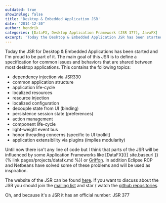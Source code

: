 ```yaml
---
outdated: true
showInBlog: false
title: 'Desktop & Embedded Application JSR'
date: "2014-12-30"
author: hendrik
categories: [DataFX, Desktop Application Framework (JSR 377), JavaFX]
excerpt: 'Today the Desktop & Embedded Application JSR has been started. Its goal is to define a spec for common behaviors that are shared by desktop apps.'
---
```

Today the JSR for Desktop & Embedded Applications has been started and I'm proud to be part of it. The main goal of this JSR is to define a specification for common issues and behaviors that are shared between most desktop applications. This contains the following topics:

* dependency injection via JSR330
* common application structure
* application life-cycle
* localized resources
* resource injection
* localized configuration
* decouple state from UI (binding)
* persistence session state (preferences)
* action management
* component life-cycle
* light-weight event bus
* honor threading concerns (specific to UI toolkit)
* application extensibility via plugins (implies modularity)

Until now there isn't any line of code but I think that parts of the JSR will be influenced by some Application Frameworks like [DataFX]({{ site.baseurl }}{% link pages/projects/datafx.md %}) or [Griffon](http://new.griffon-framework.org). In addition Eclipse RCP and Netbeans have solved some of these problems and will be used as inspiration.

The website of the JSR can be found [here](https://jcp.org/en/jsr/detail?id=377). If you want to discuss about the JSR you should join the [mailing list](http://jsr377-api.40747.n7.nabble.com) and star / watch the [github repositories](https://github.com/jsr377).

Oh, and because it's a JSR it has an official number: JSR 377
